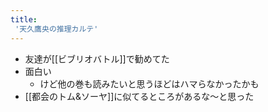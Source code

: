 ```yaml
---
title:
 '天久鷹央の推理カルテ'
---
```


- 友達が[[ビブリオバトル]]で勧めてた
- 面白い
    - けど他の巻も読みたいと思うほどはハマらなかったかも
- [[都会のトム&ソーヤ]]に似てるところがあるな〜と思った
